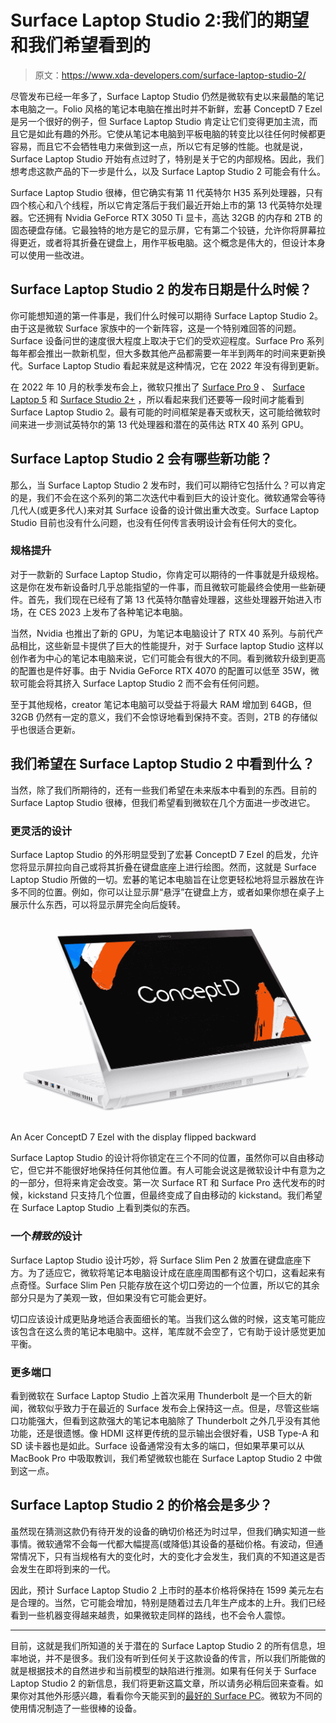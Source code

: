 # Surface Laptop Studio 2:我们的期望和我们希望看到的

> 原文：<https://www.xda-developers.com/surface-laptop-studio-2/>

尽管发布已经一年多了，Surface Laptop Studio 仍然是微软有史以来最酷的笔记本电脑之一。Folio 风格的笔记本电脑在推出时并不新鲜，宏碁 ConceptD 7 Ezel 是另一个很好的例子，但 Surface Laptop Studio 肯定让它们变得更加主流，而且它是如此有趣的外形。它使从笔记本电脑到平板电脑的转变比以往任何时候都更容易，而且它不会牺牲电力来做到这一点，所以它有足够的性能。也就是说，Surface Laptop Studio 开始有点过时了，特别是关于它的内部规格。因此，我们想考虑这款产品的下一步是什么，以及 Surface Laptop Studio 2 可能会有什么。

Surface Laptop Studio 很棒，但它确实有第 11 代英特尔 H35 系列处理器，只有四个核心和八个线程，所以它肯定落后于我们最近开始上市的第 13 代英特尔处理器。它还拥有 Nvidia GeForce RTX 3050 Ti 显卡，高达 32GB 的内存和 2TB 的固态硬盘存储。它最独特的地方是它的显示屏，它有第二个铰链，允许你将屏幕拉得更近，或者将其折叠在键盘上，用作平板电脑。这个概念是伟大的，但设计本身可以使用一些改进。

## Surface Laptop Studio 2 的发布日期是什么时候？

你可能想知道的第一件事是，我们什么时候可以期待 Surface Laptop Studio 2。由于这是微软 Surface 家族中的一个新阵容，这是一个特别难回答的问题。Surface 设备问世的速度很大程度上取决于它们的受欢迎程度。Surface Pro 系列每年都会推出一款新机型，但大多数其他产品都需要一年半到两年的时间来更新换代。Surface Laptop Studio 看起来就是这种情况，它在 2022 年没有得到更新。

在 2022 年 10 月的秋季发布会上，微软只推出了 [Surface Pro 9](https://www.xda-developers.com/surface-pro-9/) 、 [Surface Laptop 5](https://www.xda-developers.com/surface-laptop-5-review/) 和 [Surface Studio 2+](https://www.xda-developers.com/surface-studio-2-plus) ，所以看起来我们还要等一段时间才能看到 Surface Laptop Studio 2。最有可能的时间框架是春天或秋天，这可能给微软时间来进一步测试英特尔的第 13 代处理器和潜在的英伟达 RTX 40 系列 GPU。

## Surface Laptop Studio 2 会有哪些新功能？

那么，当 Surface Laptop Studio 2 发布时，我们可以期待它包括什么？可以肯定的是，我们不会在这个系列的第二次迭代中看到巨大的设计变化。微软通常会等待几代人(或更多代人)来对其 Surface 设备的设计做出重大改变。Surface Laptop Studio 目前也没有什么问题，也没有任何传言表明设计会有任何大的变化。

### 规格提升

对于一款新的 Surface Laptop Studio，你肯定可以期待的一件事就是升级规格。这是你在发布新设备时几乎总能指望的一件事，而且微软可能最终会使用一些新硬件。首先，我们现在已经有了第 13 代英特尔酷睿处理器，这些处理器开始进入市场，在 CES 2023 上发布了各种笔记本电脑。

当然，Nvidia 也推出了新的 GPU，为笔记本电脑设计了 RTX 40 系列。与前代产品相比，这些新显卡提供了巨大的性能提升，对于 Surface laptop Studio 这样以创作者为中心的笔记本电脑来说，它们可能会有很大的不同。看到微软升级到更高的配置也是件好事。由于 Nvidia GeForce RTX 4070 的配置可以低至 35W，微软可能会将其挤入 Surface Laptop Studio 2 而不会有任何问题。

至于其他规格，creator 笔记本电脑可以受益于将最大 RAM 增加到 64GB，但 32GB 仍然有一定的意义，我们不会惊讶地看到保持不变。否则，2TB 的存储似乎也很适合更新。

## 我们希望在 Surface Laptop Studio 2 中看到什么？

当然，除了我们所期待的，还有一些我们希望在未来版本中看到的东西。目前的 Surface Laptop Studio 很棒，但我们希望看到微软在几个方面进一步改进它。

### 更灵活的设计

Surface Laptop Studio 的外形明显受到了宏碁 ConceptD 7 Ezel 的启发，允许您将显示屏拉向自己或将其折叠在键盘底座上进行绘图。然而，这就是 Surface Laptop Studio 所做的一切。宏碁的笔记本电脑旨在让您更轻松地将显示器放在许多不同的位置。例如，你可以让显示屏“悬浮”在键盘上方，或者如果你想在桌子上展示什么东西，可以将显示屏完全向后旋转。

 <picture>![Acer ConceptD 7 Ezel](img/d0c1473db5998801a8e3dcf5dda372ea.png)</picture> 

An Acer ConceptD 7 Ezel with the display flipped backward

Surface Laptop Studio 的设计将你锁定在三个不同的位置，虽然你可以自由移动它，但它并不能很好地保持任何其他位置。有人可能会说这是微软设计中有意为之的一部分，但将来肯定会改变。第一次 Surface RT 和 Surface Pro 迭代发布的时候，kickstand 只支持几个位置，但最终变成了自由移动的 kickstand。我们希望在 Surface Laptop Studio 上看到类似的东西。

### 一个*精致的*设计

Surface Laptop Studio 设计巧妙，将 Surface Slim Pen 2 放置在键盘底座下方。为了适应它，微软将笔记本电脑设计成在底座周围都有这个切口，这看起来有点奇怪。Surface Slim Pen 只能存放在这个切口旁边的一个位置，所以它的其余部分只是为了美观一致，但如果没有它可能会更好。

切口应该设计成更贴身地适合表面细长的笔。当我们这么做的时候，这支笔可能应该包含在这么贵的笔记本电脑中。这样，笔库就不会空了，它有助于设计感觉更加平衡。

### 更多端口

看到微软在 Surface Laptop Studio 上首次采用 Thunderbolt 是一个巨大的新闻，微软似乎致力于在最近的 Surface 发布会上保持这一点。但是，尽管这些端口功能强大，但看到这款强大的笔记本电脑除了 Thunderbolt 之外几乎没有其他功能，还是很遗憾。像 HDMI 这样更传统的显示输出会很好看，USB Type-A 和 SD 读卡器也是如此。Surface 设备通常没有太多的端口，但如果苹果可以从 MacBook Pro 中吸取教训，我们希望微软也能在 Surface Laptop Studio 2 中做到这一点。

## Surface Laptop Studio 2 的价格会是多少？

虽然现在猜测这款仍有待开发的设备的确切价格还为时过早，但我们确实知道一些事情。微软通常不会每一代都大幅提高(或降低)其设备的基础价格。有波动，但通常情况下，只有当规格有大的变化时，大的变化才会发生，我们真的不知道这是否会发生在即将到来的一代。

因此，预计 Surface Laptop Studio 2 上市时的基本价格将保持在 1599 美元左右是合理的。当然，它可能会增加，特别是随着过去几年生产成本的上升。我们已经看到一些机器变得越来越贵，如果微软走同样的路线，也不会令人震惊。

* * *

目前，这就是我们所知道的关于潜在的 Surface Laptop Studio 2 的所有信息，坦率地说，并不是很多。我们没有听到任何关于这款设备的传言，所以我们所能做的就是根据技术的自然进步和当前模型的缺陷进行推测。如果有任何关于 Surface Laptop Studio 2 的新信息，我们将更新这篇文章，所以请务必稍后回来查看。如果你对其他外形感兴趣，看看你今天能买到的[最好的 Surface PC](https://www.xda-developers.com/best-microsoft-surface-pcs/)。微软为不同的使用情况制造了一些很棒的设备。